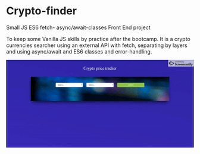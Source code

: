 # Crypto-finder
Small JS ES6  fetch- async/await-classes Front End project

To keep some Vanilla JS skills by practice after the bootcamp. It is a crypto currencies searcher using an external API with fetch, separating by layers and using async/await and ES6 classes and error-handling.

![gif showing info selected crypto](img/gif/ezgif.com-video-to-gif.gif)
